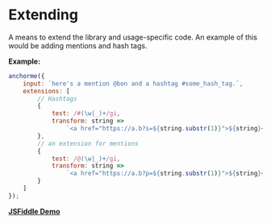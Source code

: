 # Extending

A means to extend the library and usage-specific code. An example of this would be adding mentions and hash tags.

**Example:**

```javascript
anchorme({
	input: `here's a mention @bon and a hashtag #some_hash_tag.`,
	extensions: [
		// Hashtags
		{
			test: /#(\w|_)+/gi,
			transform: string =>
				`<a href="https://a.b?s=${string.substr(1)}">${string}</a>`
		},
		// an extension for mentions
		{
			test: /@(\w|_)+/gi,
			transform: string =>
				`<a href="https://a.b?p=${string.substr(1)}">${string}</a>`
		}
	]
});
```

**[JSFiddle Demo](https://jsfiddle.net/alexcorvi/t32bxz6o/6/)**
